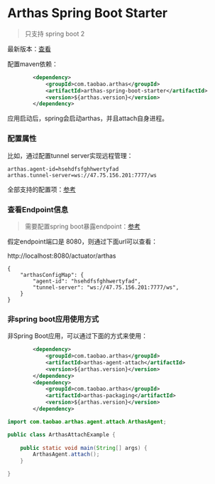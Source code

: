 Arthas Spring Boot Starter
=====

> 只支持 spring boot 2

最新版本：[查看](https://search.maven.org/search?q=arthas-spring-boot-starter)

配置maven依赖：

```xml
        <dependency>
            <groupId>com.taobao.arthas</groupId>
            <artifactId>arthas-spring-boot-starter</artifactId>
            <version>${arthas.version}</version>
        </dependency>
```

应用启动后，spring会启动arthas，并且attach自身进程。


### 配置属性

比如，通过配置tunnel server实现远程管理：

```
arthas.agent-id=hsehdfsfghhwertyfad
arthas.tunnel-server=ws://47.75.156.201:7777/ws
```

全部支持的配置项：[参考](https://github.com/alibaba/arthas/blob/master/arthas-spring-boot-starter/src/main/java/com/alibaba/arthas/spring/ArthasProperties.java)


### 查看Endpoint信息

> 需要配置spring boot暴露endpoint：[参考](https://docs.spring.io/spring-boot/docs/current/reference/html/production-ready-features.html#production-ready-endpoints)

假定endpoint端口是 8080，则通过下面url可以查看：

http://localhost:8080/actuator/arthas

```
{
    "arthasConfigMap": {
        "agent-id": "hsehdfsfghhwertyfad",
        "tunnel-server": "ws://47.75.156.201:7777/ws",
    }
}
```

### 非spring boot应用使用方式

非Spring Boot应用，可以通过下面的方式来使用：

```xml
        <dependency>
            <groupId>com.taobao.arthas</groupId>
            <artifactId>arthas-agent-attach</artifactId>
            <version>${arthas.version}</version>
        </dependency>
        <dependency>
            <groupId>com.taobao.arthas</groupId>
            <artifactId>arthas-packaging</artifactId>
            <version>${arthas.version}</version>
        </dependency>
```

```java
import com.taobao.arthas.agent.attach.ArthasAgent;

public class ArthasAttachExample {
	
	public static void main(String[] args) {
		ArthasAgent.attach();
	}

}
```